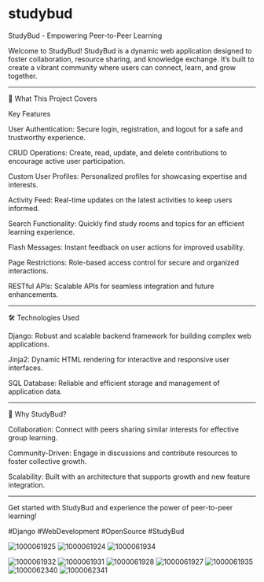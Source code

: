 # studybud
StudyBud - Empowering Peer-to-Peer Learning

Welcome to StudyBud!
StudyBud is a dynamic web application designed to foster collaboration, resource sharing, and knowledge exchange. It’s built to create a vibrant community where users can connect, learn, and grow together.


---

🚀 What This Project Covers

Key Features

User Authentication: Secure login, registration, and logout for a safe and trustworthy experience.

CRUD Operations: Create, read, update, and delete contributions to encourage active user participation.

Custom User Profiles: Personalized profiles for showcasing expertise and interests.

Activity Feed: Real-time updates on the latest activities to keep users informed.

Search Functionality: Quickly find study rooms and topics for an efficient learning experience.

Flash Messages: Instant feedback on user actions for improved usability.

Page Restrictions: Role-based access control for secure and organized interactions.

RESTful APIs: Scalable APIs for seamless integration and future enhancements.



---

🛠️ Technologies Used

Django: Robust and scalable backend framework for building complex web applications.

Jinja2: Dynamic HTML rendering for interactive and responsive user interfaces.

SQL Database: Reliable and efficient storage and management of application data.



---

🌟 Why StudyBud?

Collaboration: Connect with peers sharing similar interests for effective group learning.

Community-Driven: Engage in discussions and contribute resources to foster collective growth.

Scalability: Built with an architecture that supports growth and new feature integration.



---

Get started with StudyBud and experience the power of peer-to-peer learning!

#Django #WebDevelopment #OpenSource #StudyBud



![1000061925](https://github.com/user-attachments/assets/7af2bb2a-6338-45cd-9daf-89d441e449a8)
![1000061924](https://github.com/user-attachments/assets/9820e9df-8588-4cae-a6c5-1f1b8d65f807)
![1000061934](https://github.com/user-attachments/assets/be8022cf-0cec-4745-9868-8325454a8157)


![1000061932](https://github.com/user-attachments/assets/b17d7293-46a4-41c2-aeba-054034005bce)
![1000061931](https://github.com/user-attachments/assets/40d574b2-e4e8-415d-9c50-4d9b5215bfee)
![1000061928](https://github.com/user-attachments/assets/de5cfb2c-875e-4a82-9e04-23bc817a61c2)
![1000061927](https://github.com/user-attachments/assets/743cee60-3fd9-47be-9bba-a02679ed9cfe)
![1000061935](https://github.com/user-attachments/assets/8b51e2c4-7678-410e-a03f-e27dd39a3292)
![1000062340](https://github.com/user-attachments/assets/fff5b3bb-b1c5-4a3c-94db-68414ef71dd7)
![1000062341](https://github.com/user-attachments/assets/c281ca4d-7f5d-468a-8d20-98822350113a)
